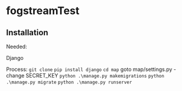 # fogstreamTest

## Installation
Needed:

Django

Process:
```git clone```
```pip install django```
```cd map```
goto map/settings.py - change SECRET_KEY
```python .\manage.py makemigrations```
```python .\manage.py migrate```
```python .\manage.py runserver```